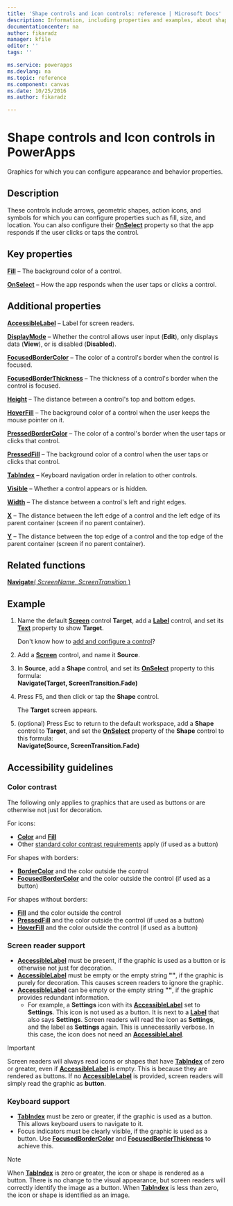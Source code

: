 ```yaml
---
title: 'Shape controls and icon controls: reference | Microsoft Docs'
description: Information, including properties and examples, about shape controls and icon controls
documentationcenter: na
author: fikaradz
manager: kfile
editor: ''
tags: ''

ms.service: powerapps
ms.devlang: na
ms.topic: reference
ms.component: canvas
ms.date: 10/25/2016
ms.author: fikaradz

---
```

# Shape controls and Icon controls in PowerApps
Graphics for which you can configure appearance and behavior properties.

## Description
These controls include arrows, geometric shapes, action icons, and symbols for which you can configure properties such as fill, size, and location. You can also configure their **[OnSelect](properties-core.md)** property so that the app responds if the user clicks or taps the control.

## Key properties
**[Fill](properties-color-border.md)** – The background color of a control.

**[OnSelect](properties-core.md)** – How the app responds when the user taps or clicks a control.

## Additional properties
**[AccessibleLabel](properties-accessibility.md)** – Label for screen readers.

**[DisplayMode](properties-core.md)** – Whether the control allows user input (**Edit**), only displays data (**View**), or is disabled (**Disabled**).

**[FocusedBorderColor](properties-color-border.md)** – The color of a control's border when the control is focused.

**[FocusedBorderThickness](properties-color-border.md)** – The thickness of a control's border when the control is focused.

**[Height](properties-size-location.md)** – The distance between a control's top and bottom edges.

**[HoverFill](properties-color-border.md)** – The background color of a control when the user keeps the mouse pointer on it.

**[PressedBorderColor](properties-color-border.md)** – The color of a control's border when the user taps or clicks that control.

**[PressedFill](properties-color-border.md)** – The background color of a control when the user taps or clicks that control.

**[TabIndex](properties-accessibility.md)** – Keyboard navigation order in relation to other controls.

**[Visible](properties-core.md)** – Whether a control appears or is hidden.

**[Width](properties-size-location.md)** – The distance between a control's left and right edges.

**[X](properties-size-location.md)** – The distance between the left edge of a control and the left edge of its parent container (screen if no parent container).

**[Y](properties-size-location.md)** – The distance between the top edge of a control and the top edge of the parent container (screen if no parent container).

## Related functions
[**Navigate**( *ScreenName*, *ScreenTransition* )](../functions/function-navigate.md)

## Example
1. Name the default **[Screen](control-screen.md)** control **Target**, add a **[Label](control-text-box.md)** control, and set its **[Text](properties-core.md)** property to show **Target**.
   
    Don't know how to [add and configure a control](../add-configure-controls.md)?
2. Add a **[Screen](control-screen.md)** control, and name it **Source**.
3. In **Source**, add a **Shape** control, and set its **[OnSelect](properties-core.md)** property to this formula:
   <br>**Navigate(Target, ScreenTransition.Fade)**
4. Press F5, and then click or tap the **Shape** control.
   
    The **Target** screen appears.
5. (optional) Press Esc to return to the default workspace, add a **Shape** control to **Target**, and set the **[OnSelect](properties-core.md)** property of the **Shape** control to this formula:
   <br>**Navigate(Source, ScreenTransition.Fade)**


## Accessibility guidelines
### Color contrast
The following only applies to graphics that are used as buttons or are otherwise not just for decoration.

For icons:
* **[Color](properties-color-border.md)** and **[Fill](properties-color-border.md)**
* Other [standard color contrast requirements](../accessible-apps-color.md) apply (if used as a button)

For shapes with borders:
* **[BorderColor](properties-color-border.md)** and the color outside the control
* **[FocusedBorderColor](properties-color-border.md)** and the color outside the control (if used as a button)

For shapes without borders:
* **[Fill](properties-color-border.md)** and the color outside the control
* **[PressedFill](properties-color-border.md)** and the color outside the control (if used as a button)
* **[HoverFill](properties-color-border.md)** and the color outside the control (if used as a button)

### Screen reader support
* **[AccessibleLabel](properties-accessibility.md)** must be present, if the graphic is used as a button or is otherwise not just for decoration.
* **[AccessibleLabel](properties-accessibility.md)** must be empty or the empty string **""**, if the graphic is purely for decoration. This causes screen readers to ignore the graphic.
* **[AccessibleLabel](properties-accessibility.md)** can be empty or the empty string **""**, if the graphic provides redundant information.
    * For example, a **Settings** icon with its **[AccessibleLabel](properties-accessibility.md)** set to **Settings**. This icon is not used as a button. It is next to a **[Label](control-text-box.md)** that also says **Settings**. Screen readers will read the icon as **Settings**, and the label as **Settings** again. This is unnecessarily verbose. In this case, the icon does not need an **[AccessibleLabel](properties-accessibility.md)**.

> [!IMPORTANT]
> Screen readers will always read icons or shapes that have **[TabIndex](properties-accessibility.md)** of zero or greater, even if **[AccessibleLabel](properties-accessibility.md)** is empty. This is because they are rendered as buttons. If no **[AccessibleLabel](properties-accessibility.md)** is provided, screen readers will simply read the graphic as **button**.

### Keyboard support
* **[TabIndex](properties-accessibility.md)** must be zero or greater, if the graphic is used as a button. This allows keyboard users to navigate to it.
* Focus indicators must be clearly visible, if the graphic is used as a button. Use **[FocusedBorderColor](properties-color-border.md)** and **[FocusedBorderThickness](properties-color-border.md)** to achieve this.

> [!NOTE]
> When **[TabIndex](properties-accessibility.md)** is zero or greater, the icon or shape is rendered as a button. There is no change to the visual appearance, but screen readers will correctly identify the image as a button. When **[TabIndex](properties-accessibility.md)** is less than zero, the icon or shape is identified as an image.
